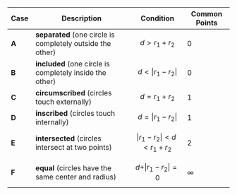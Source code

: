 | Case | Description | Condition |  Common Points |
|--|--|--|--|
| **A** | **separated** (one circle is completely outside the other) | $$d \gt r_1 + r_2$$ | 0 |
| **B** | **included** (one circle is completely inside the other) | $$d \lt \vert r_1-r_2 \vert$$ | 0 |
| **C** | **circumscribed** (circles touch externally) | $$d = r_1 + r_2$$ | 1 |
| **D** | **inscribed** (circles touch internally) | $$d = \vert r_1 - r_2 \vert$$ | 1 |
| **E** | **intersected** (circles intersect at two points) | $$\vert r_1 - r_2 \vert \lt d \lt r_1 + r_2$$ | 2 |
| **F** | **equal** (circles have the same center and radius) | $$d + \vert r_1 - r_2 \vert = 0$$ | $\infty$ |
